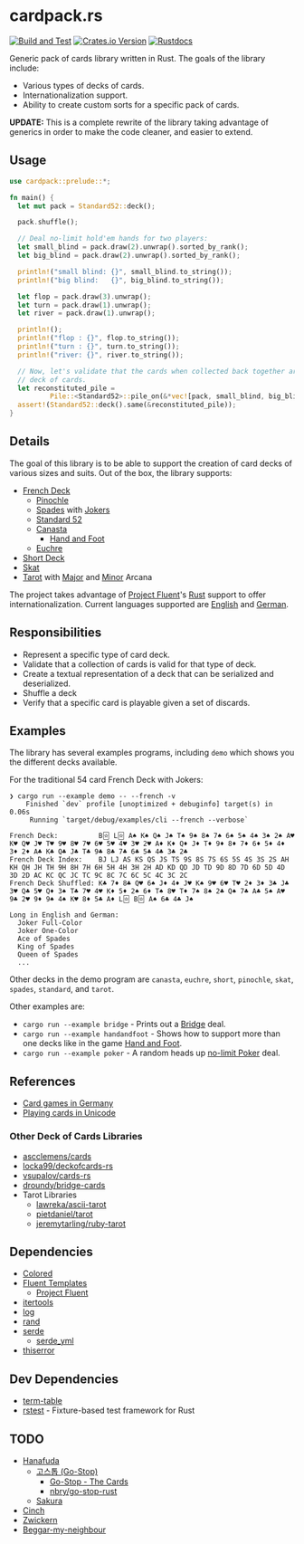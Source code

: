 # cardpack.rs

[![Build and Test](https://github.com/ImperialBower/cardpack.rs/actions/workflows/CI.yaml/badge.svg)](https://github.com/ImperialBower/cardpack.rs/actions/workflows/CI.yaml)
[![Crates.io Version](https://img.shields.io/crates/v/cardpack.svg)](https://crates.io/crates/cardpack)
[![Rustdocs](https://docs.rs/cardpack/badge.svg)](https://docs.rs/cardpack/)

Generic pack of cards library written in Rust. The goals of the library include:

* Various types of decks of cards.
* Internationalization support.
* Ability to create custom sorts for a specific pack of cards.

**UPDATE:** This is a complete rewrite of the library taking advantage of generics
in order to make the code cleaner, and easier to extend. 

## Usage

```rust
use cardpack::prelude::*;

fn main() {
  let mut pack = Standard52::deck();

  pack.shuffle();

  // Deal no-limit hold'em hands for two players:
  let small_blind = pack.draw(2).unwrap().sorted_by_rank();
  let big_blind = pack.draw(2).unwrap().sorted_by_rank();

  println!("small blind: {}", small_blind.to_string());
  println!("big blind:   {}", big_blind.to_string());

  let flop = pack.draw(3).unwrap();
  let turn = pack.draw(1).unwrap();
  let river = pack.draw(1).unwrap();

  println!();
  println!("flop : {}", flop.to_string());
  println!("turn : {}", turn.to_string());
  println!("river: {}", river.to_string());

  // Now, let's validate that the cards when collected back together are a valid Standard52
  // deck of cards.
  let reconstituted_pile =
          Pile::<Standard52>::pile_on(&*vec![pack, small_blind, big_blind, flop, turn, river]);
  assert!(Standard52::deck().same(&reconstituted_pile));
}
```

## Details

The goal of this library is to be able to support the creation of card
decks of various sizes and suits. Out of the box, the library supports:

* [French Deck](https://en.wikipedia.org/wiki/French_playing_cards)
  * [Pinochle](https://en.wikipedia.org/wiki/Pinochle#Deck)
  * [Spades](https://en.wikipedia.org/wiki/Spades_(card_game)#General_overview) with [Jokers](https://en.wikipedia.org/wiki/Joker_(playing_card))
  * [Standard 52](https://en.wikipedia.org/wiki/Standard_52-card_deck)
  * [Canasta](https://en.wikipedia.org/wiki/Canasta#Cards_and_deal)
    * [Hand and Foot](https://www.pagat.com/rummy/handfoot.html)
  * [Euchre](https://en.wikipedia.org/wiki/Euchre)
* [Short Deck](https://en.wikipedia.org/wiki/Six-plus_hold_'em)
* [Skat](https://en.wikipedia.org/wiki/Skat_(card_game)#Deck)
* [Tarot](https://en.wikipedia.org/wiki/Tarot#Tarot_gaming_decks) with [Major](https://en.wikipedia.org/wiki/Major_Arcana) and [Minor](https://en.wikipedia.org/wiki/Minor_Arcana) Arcana

The project takes advantage of [Project Fluent](https://www.projectfluent.org/)'s
[Rust](https://github.com/projectfluent/fluent-rs) support to offer
internationalization. Current languages supported are
[English](src/fluent/locales/en-US/french-deck.ftl) and
[German](src/fluent/locales/de/french-deck.ftl).

## Responsibilities

* Represent a specific type of card deck.
* Validate that a collection of cards is valid for that type of deck.
* Create a textual representation of a deck that can be serialized and deserialized.
* Shuffle a deck
* Verify that a specific card is playable given a set of discards.

## Examples

The library has several examples programs, including `demo` which shows you the different decks
available.

For the traditional 54 card French Deck with Jokers:

```shell
❯ cargo run --example demo -- --french -v
    Finished `dev` profile [unoptimized + debuginfo] target(s) in 0.06s
     Running `target/debug/examples/cli --french --verbose`

French Deck:          B🃟 L🃟 A♠ K♠ Q♠ J♠ T♠ 9♠ 8♠ 7♠ 6♠ 5♠ 4♠ 3♠ 2♠ A♥ K♥ Q♥ J♥ T♥ 9♥ 8♥ 7♥ 6♥ 5♥ 4♥ 3♥ 2♥ A♦ K♦ Q♦ J♦ T♦ 9♦ 8♦ 7♦ 6♦ 5♦ 4♦ 3♦ 2♦ A♣ K♣ Q♣ J♣ T♣ 9♣ 8♣ 7♣ 6♣ 5♣ 4♣ 3♣ 2♣
French Deck Index:    BJ LJ AS KS QS JS TS 9S 8S 7S 6S 5S 4S 3S 2S AH KH QH JH TH 9H 8H 7H 6H 5H 4H 3H 2H AD KD QD JD TD 9D 8D 7D 6D 5D 4D 3D 2D AC KC QC JC TC 9C 8C 7C 6C 5C 4C 3C 2C
French Deck Shuffled: K♣ 7♦ 8♣ Q♥ 6♠ J♦ 4♦ J♥ K♠ 9♥ 6♥ T♥ 2♦ 3♦ 3♣ J♣ 3♥ Q♣ 5♥ Q♦ 3♠ T♣ 7♥ 4♥ K♦ 5♦ 2♠ 6♦ T♠ 8♥ T♦ 7♠ 8♠ 2♣ Q♠ 7♣ A♣ 5♠ A♥ 9♣ 2♥ 9♦ 9♠ 4♠ K♥ 8♦ 5♣ A♦ L🃟 B🃟 A♠ 6♣ 4♣ J♠

Long in English and German:
  Joker Full-Color 
  Joker One-Color 
  Ace of Spades 
  King of Spades 
  Queen of Spades 
  ...
```

Other decks in the demo program are `canasta`, `euchre`, `short`, `pinochle`, `skat`, `spades`,
`standard`, and `tarot`.

Other examples are:

- `cargo run --example bridge` - Prints out a [Bridge](https://en.wikipedia.org/wiki/Contract_bridge) deal.
- `cargo run --example handandfoot` - Shows how to support more than one decks like in the game [Hand and Foot](https://www.wikihow.com/Play-Hand-and-Foot).
- `cargo run --example poker` - A random heads up [no-limit Poker](https://en.wikipedia.org/wiki/Texas_hold_%27em) deal.

## References

* [Card games in Germany](https://www.pagat.com/national/germany.html)
* [Playing cards in Unicode](https://en.wikipedia.org/wiki/Playing_cards_in_Unicode)

### Other Deck of Cards Libraries

* [ascclemens/cards](https://github.com/ascclemens/cards)
* [locka99/deckofcards-rs](https://github.com/locka99/deckofcards-rs)
* [vsupalov/cards-rs](https://github.com/vsupalov/cards-rs)
* [droundy/bridge-cards](https://github.com/droundy/bridge-cards)
* Tarot Libraries
  * [lawreka/ascii-tarot](https://github.com/lawreka/ascii-tarot)
  * [pietdaniel/tarot](https://github.com/pietdaniel/tarot)
  * [jeremytarling/ruby-tarot](https://github.com/jeremytarling/ruby-tarot)

## Dependencies

* [Colored](https://github.com/colored-rs/colored)
* [Fluent Templates](https://github.com/XAMPPRocky/fluent-templates)
  * [Project Fluent](https://www.projectfluent.org/)
* [itertools](https://github.com/rust-itertools/itertools)
* [log](https://github.com/rust-lang/log)
* [rand](https://github.com/rust-random/rand)
* [serde](https://github.com/serde-rs/serde)
  * [serde_yml](https://github.com/sebastienrousseau/serde_yml)
* [thiserror](https://github.com/dtolnay/thiserror)

## Dev Dependencies

* [term-table](https://github.com/RyanBluth/term-table-rs)
* [rstest](https://github.com/la10736/rstest) - Fixture-based test framework for Rust

## TODO

* [Hanafuda](https://en.wikipedia.org/wiki/Hanafuda)
  * [고스톱 (Go-Stop)](https://en.wikipedia.org/wiki/Go-Stop)
    * [Go-Stop - The Cards](https://www.sloperama.com/gostop/cards.html)
    * [nbry/go-stop-rust](https://github.com/nbry/go-stop-rust)
  * [Sakura](https://en.wikipedia.org/wiki/Sakura_(card_game))
* [Cinch](https://en.wikipedia.org/wiki/Cinch_(card_game))
* [Zwickern](https://en.wikipedia.org/wiki/Zwickern)
* [Beggar-my-neighbour](https://en.wikipedia.org/wiki/Beggar-my-neighbour)
